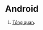 # Android
1. [Tổng quan](https://github.com/kami11o2/Android/blob/master/M%E1%BB%A5c%20t%C3%ACm%20hi%E1%BB%83u/tongquan.md).

